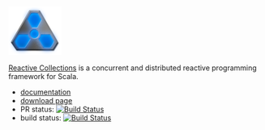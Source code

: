 <img src='reactress-title-96.png'></img>

[Reactive Collections](http://reactive-collections.com) is a concurrent and distributed 
reactive programming framework for Scala.

- [documentation](http://reactive-collections.com/learn/)
- [download page](http://reactive-collections.com/download/)
- PR status: [![Build Status](https://travis-ci.org/storm-enroute/reactive-collections.svg?branch=master)](https://travis-ci.org/storm-enroute/reactive-collections)
- build status: [![Build Status](https://ci.storm-enroute.com:8080/buildStatus/icon?job=public-reactive-collections)](https://ci.storm-enroute.com:8080/job/public-reactive-collections/)



